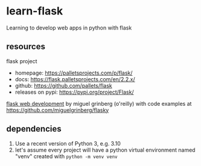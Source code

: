 # learn-flask
Learning to develop web apps in python with flask

## resources

flask project
- homepage: https://palletsprojects.com/p/flask/
- docs: https://flask.palletsprojects.com/en/2.2.x/
- github: https://github.com/pallets/flask
- releases on pypi: https://pypi.org/project/Flask/

[flask web development](https://www.oreilly.com/library/view/flask-web-development/9781491991725/) by miguel grinberg (o'reilly) with code examples at https://github.com/miguelgrinberg/flasky

## dependencies

1. Use a recent version of Python 3, e.g. 3.10
  1. let's assume every project will have a python virtual environment named "venv" created with `python -m venv venv`

